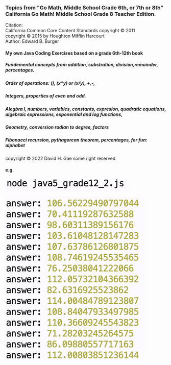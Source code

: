 ### Topics from "Go Math, Middle School Grade 6th, or 7th or 8th" California Go Math! Middle School Grade 8 Teacher Edition. <br>

Citation: </br> California Common Core Content Standards copyright © 2011 </br>
         copyright © 2015 by Houghton Mifflin Harcourt </br>
         Author: Edward B. Burger </br>

#### My own Java Coding Exercises based on a grade 6th-12th book <br>
##### Fundemental concepts from addition, substration, division,remainder, percentages.
##### Order of operations: (), (x*y) or (x/y), +,-,
##### Integers, properties of even and odd.
##### Alegbra I, numbers, variables, constants, expresion, quadratic equations, algebraic expressions, exponential and log functions, 
##### Geometry, conversion radian to degree, factors
##### Fibonacci recursion, pythagorean theorem, percentages, for fun: alphabet 
copyright © 2022 David H. Gae some right reserved <br>





#### e.g.

![Figure 1](https://github.com/davidhyongae2/javascript_exercises/blob/main/Figure1.png) <br>

![Figure 1](https://github.com/davidhyongae2/javascript_exercises/blob/main/Figure2.png) <br>




